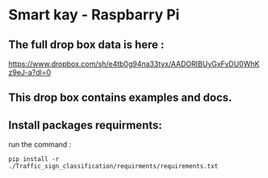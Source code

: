  # Smart kay - Raspbarry Pi
 ## The full drop box data is here : 
 https://www.dropbox.com/sh/e4tb0g94na33tyx/AADORIBUyGxFvDU0WhKz9eJ-a?dl=0

 ## This drop box contains examples and docs.

 ## Install packages requirments:
 run  the command : 

```
pip install -r ./Traffic_sign_classification/requirments/requirements.txt
```
 